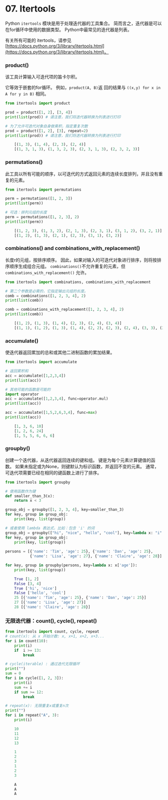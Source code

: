 # 07. Itertools

Python `itertools` 模块是用于处理迭代器的工具集合。 简而言之，迭代器是可以在for循环中使用的数据类型。 Python中最常见的迭代器是列表。

有关所有可能的 itertools，请参见 [https://docs.python.org/3/library/itertools.html](https://docs.python.org/3/library/itertools.html)。

### product()

该工具计算输入可迭代项的笛卡尔积。

它等效于嵌套的for循环。 例如，`product(A, B)`返 回的结果与 `((x,y) for x in A for y in B)` 相同。

```python
from itertools import product

prod = product([1, 2], [3, 4])
print(list(prod)) # 请注意，我们将迭代器转换为列表进行打印

# 为了允许可迭代对象自身做乘积，指定重复次数
prod = product([1, 2], [3], repeat=2)
print(list(prod)) # 请注意，我们将迭代器转换为列表进行打印
```

```python
    [(1, 3), (1, 4), (2, 3), (2, 4)]
    [(1, 3, 1, 3), (1, 3, 2, 3), (2, 3, 1, 3), (2, 3, 2, 3)]
```

### permutations()

此工具以所有可能的顺序，以可迭代的方式返回元素的连续长度排列，并且没有重复的元素。

```python
from itertools import permutations

perm = permutations([1, 2, 3])
print(list(perm))

# 可选：排列元组的长度
perm = permutations([1, 2, 3], 2)
print(list(perm))
```

```python
    [(1, 2, 3), (1, 3, 2), (2, 1, 3), (2, 3, 1), (3, 1, 2), (3, 2, 1)]
    [(1, 2), (1, 3), (2, 1), (2, 3), (3, 1), (3, 2)]
```

### combinations() and combinations_with_replacement()

长度r的元组，按排序顺序。 因此，如果对输入的可迭代对象进行排序，则将按排序顺序生成组合元组。 `combinations()`不允许重复的元素，但  `combinations_with_replacement()` 允许。

```python
from itertools import combinations, combinations_with_replacement

# 第二个参数是必需的，它指定输出元组的长度。
comb = combinations([1, 2, 3, 4], 2)
print(list(comb))

comb = combinations_with_replacement([1, 2, 3, 4], 2)
print(list(comb))
```

```python
    [(1, 2), (1, 3), (1, 4), (2, 3), (2, 4), (3, 4)]
    [(1, 1), (1, 2), (1, 3), (1, 4), (2, 2), (2, 3), (2, 4), (3, 3), (3, 4), (4, 4)]
```

### accumulate()

使迭代器返回累加的总和或其他二进制函数的累加结果。

```python
from itertools import accumulate

# 返回累积和
acc = accumulate([1,2,3,4])
print(list(acc))

# 其他可能的函数是可能的
import operator
acc = accumulate([1,2,3,4], func=operator.mul)
print(list(acc))

acc = accumulate([1,5,2,6,3,4], func=max)
print(list(acc))
```

```python
    [1, 3, 6, 10]
    [1, 2, 6, 24]
    [1, 5, 5, 6, 6, 6]
```

### groupby()

创建一个迭代器，从迭代器返回连续的键和组。 键是为每个元素计算键值的函数。 如果未指定或为None，则键默认为标识函数，并返回不变的元素。 通常，可迭代项需要已经在相同的键函数上进行了排序。

```python
from itertools import groupby

# 使用函数作为键
def smaller_than_3(x):
    return x < 3

group_obj = groupby([1, 2, 3, 4], key=smaller_than_3)
for key, group in group_obj:
    print(key, list(group))

# 或者使用 lambda 表达式，比如：包含 'i' 的词
group_obj = groupby(["hi", "nice", "hello", "cool"], key=lambda x: "i" in x)
for key, group in group_obj:
    print(key, list(group))
    
persons = [{'name': 'Tim', 'age': 25}, {'name': 'Dan', 'age': 25}, 
           {'name': 'Lisa', 'age': 27}, {'name': 'Claire', 'age': 28}]

for key, group in groupby(persons, key=lambda x: x['age']):
    print(key, list(group))
```

```python
    True [1, 2]
    False [3, 4]
    True ['hi', 'nice']
    False ['hello', 'cool']
    25 [{'name': 'Tim', 'age': 25}, {'name': 'Dan', 'age': 25}]
    27 [{'name': 'Lisa', 'age': 27}]
    28 [{'name': 'Claire', 'age': 28}]
```

### 无限迭代器：count(), cycle(), repeat()

```python
from itertools import count, cycle, repeat
# count(x): 从 x 开始计数: x, x+1, x+2, x+3...
for i in count(10):
    print(i)
    if  i >= 13:
        break

# cycle(iterable) : 通过迭代无限循环
print("")
sum = 0
for i in cycle([1, 2, 3]):
    print(i)
    sum += i
    if sum >= 12:
        break

# repeat(x): 无限重复x或重复n次
print("")
for i in repeat("A", 3):
    print(i)
```

```python
    10
    11
    12
    13

    1
    2
    3
    1
    2
    3

    A
    A
    A
```